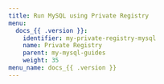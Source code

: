 ```yaml
---
title: Run MySQL using Private Registry
menu:
  docs_{{ .version }}:
    identifier: my-private-registry-mysql
    name: Private Registry
    parent: my-mysql-guides
    weight: 35
menu_name: docs_{{ .version }}
---
```

